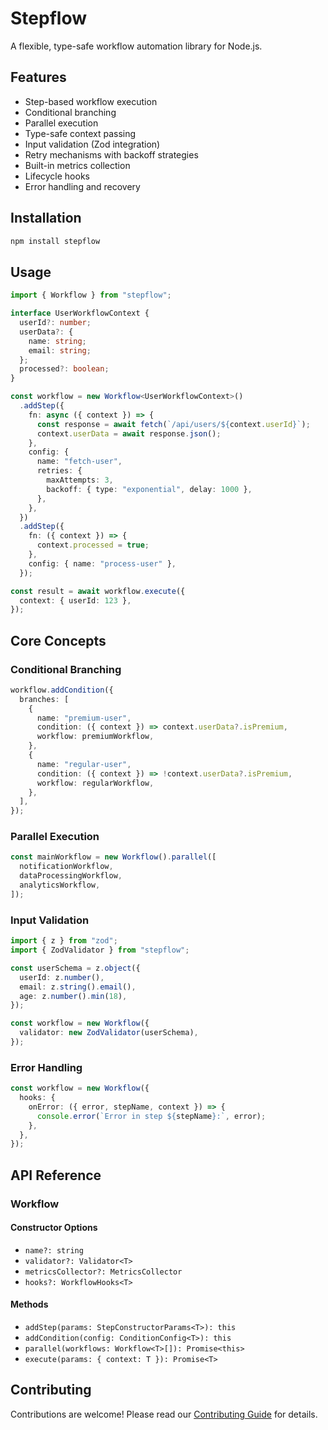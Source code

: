 # Stepflow

A flexible, type-safe workflow automation library for Node.js.

## Features

- Step-based workflow execution
- Conditional branching
- Parallel execution
- Type-safe context passing
- Input validation (Zod integration)
- Retry mechanisms with backoff strategies
- Built-in metrics collection
- Lifecycle hooks
- Error handling and recovery

## Installation

```bash
npm install stepflow
```

## Usage

```typescript
import { Workflow } from "stepflow";

interface UserWorkflowContext {
  userId?: number;
  userData?: {
    name: string;
    email: string;
  };
  processed?: boolean;
}

const workflow = new Workflow<UserWorkflowContext>()
  .addStep({
    fn: async ({ context }) => {
      const response = await fetch(`/api/users/${context.userId}`);
      context.userData = await response.json();
    },
    config: {
      name: "fetch-user",
      retries: {
        maxAttempts: 3,
        backoff: { type: "exponential", delay: 1000 },
      },
    },
  })
  .addStep({
    fn: ({ context }) => {
      context.processed = true;
    },
    config: { name: "process-user" },
  });

const result = await workflow.execute({
  context: { userId: 123 },
});
```

## Core Concepts

### Conditional Branching

```typescript
workflow.addCondition({
  branches: [
    {
      name: "premium-user",
      condition: ({ context }) => context.userData?.isPremium,
      workflow: premiumWorkflow,
    },
    {
      name: "regular-user",
      condition: ({ context }) => !context.userData?.isPremium,
      workflow: regularWorkflow,
    },
  ],
});
```

### Parallel Execution

```typescript
const mainWorkflow = new Workflow().parallel([
  notificationWorkflow,
  dataProcessingWorkflow,
  analyticsWorkflow,
]);
```

### Input Validation

```typescript
import { z } from "zod";
import { ZodValidator } from "stepflow";

const userSchema = z.object({
  userId: z.number(),
  email: z.string().email(),
  age: z.number().min(18),
});

const workflow = new Workflow({
  validator: new ZodValidator(userSchema),
});
```

### Error Handling

```typescript
const workflow = new Workflow({
  hooks: {
    onError: ({ error, stepName, context }) => {
      console.error(`Error in step ${stepName}:`, error);
    },
  },
});
```

## API Reference

### Workflow

#### Constructor Options

- `name?: string`
- `validator?: Validator<T>`
- `metricsCollector?: MetricsCollector`
- `hooks?: WorkflowHooks<T>`

#### Methods

- `addStep(params: StepConstructorParams<T>): this`
- `addCondition(config: ConditionConfig<T>): this`
- `parallel(workflows: Workflow<T>[]): Promise<this>`
- `execute(params: { context: T }): Promise<T>`

## Contributing

Contributions are welcome! Please read our [Contributing Guide](CONTRIBUTING.md) for details.
